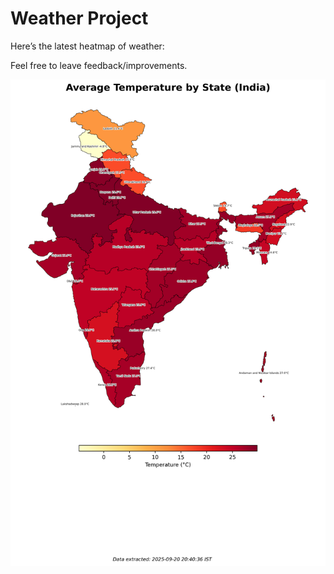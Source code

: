 # Weather Project

Here’s the latest heatmap of weather:

Feel free to leave feedback/improvements.

![India Heatmap](docs/assets/india_heatmap.png?v=CEC3EE)
